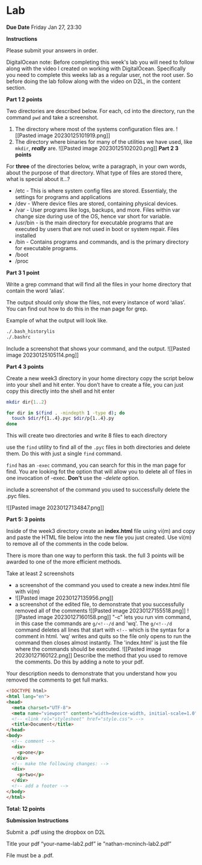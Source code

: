 # Lab

******************Due Date****************** Friday Jan 27, 23:30

************************Instructions************************

Please submit your answers in order.

DigitalOcean note: Before completing this week's lab you will need to follow along with the video I created on working with DigitalOcean. Specifically you need to complete this weeks lab as a regular user, not the root user. So before doing the lab follow along with the video on D2L, in the content section.

**Part 1 2 points**

Two directories are described below. For each, cd into the directory, run the command `pwd` and take a screenshot.

1. The directory where most of the systems configuration files are.
![[Pasted image 20230125101919.png]]
3. The directory where binaries for many of the utilities we have used, like `mkdir`, ***really*** are.
 ![[Pasted image 20230125102020.png]]
**Part 2 3 points**

For **three** of the directories below, write a paragraph, in your own words, about the purpose of that directory. What type of files are stored there, what is special about it…?

- /etc - This is where system config files are stored. Essentialy, the settings for programs  and applications
- /dev - Where device files are stored, containing physical devices.
- /var - User programs like logs, backups, and more. Files within var change size during use of the OS, hence var short for variable.
- /usr/bin - is the main directory for executable programs that are executed by users that are not used in boot or system repair. Files installed 
- /bin - Contains programs and commands, and is the primary directory for executable programs. 
- /boot
- /proc


**Part 3 1 point**

Write a grep command that will find all the files in your home directory that contain the word ‘alias’.

The output should only show the files, not every instance of word ‘alias’. You can find out how to do this in the man page for grep.

Example of what the output will look like.

```bash
./.bash_historylis
./.bashrc
```

Include a screenshot that shows your command, and the output.
![[Pasted image 20230125105114.png]]

**Part 4 3 points**

Create a new week3 directory in your home directory copy the script below into your shell and hit enter. You don’t have to create a file, you can just copy this directly into the shell and hit enter

```bash
mkdir dir{1..2}

for dir in $(find . -mindepth 1 -type d); do
  touch $dir/f{1..4}.pyc $dir/p{1..4}.py
done
```

This will create two directories and write 8 files to each directory

use the `find` utility to find all of the `.pyc` files in both directories and delete them. 
Do this with just a single `find` command. 

`find` has an `-exec` command, you can search for this in the man page for find. You are looking fot the option that will allow you to delete all of files in one invocation of -exec.
**Don't** use the *-delete* option.

include a screenshot of the command you used to successfully delete the .pyc files.

![[Pasted image 20230127134847.png]]

**Part 5: 3 points**

Inside of the week3 directory create an **index.html** file using vi(m) and copy and paste the HTML file below into the new file you just created. 
Use vi(m) to remove all of the comments in the code below.

There is more than one way to perform this task. the full 3 points will be awarded to one of the more efficient methods.

Take at least 2 screenshots

- a screenshot of the command you used to create a new index.html file with vi(m)
- ![[Pasted image 20230127135956.png]]
- a screenshot of the edited file, to demonstrate that you successfully removed all of the comments
 ![[Pasted image 20230127155518.png]]
![[Pasted image 20230127160158.png]]
"-c" lets you run vim command, in this case the commands are `g/<!--/d` and 'wq'. The `g/<!--/d` command deletes all lines that start with ``<!--`` which is the syntax for a comment in html. 'wq' writes and quits so the file only opens to run the command then closes almost instantly. The 'index.html' is just the file where the commands should be executed. 
![[Pasted image 20230127160122.png]]
Describe the method that you used to remove the comments. Do this by adding a note to your pdf.

Your description needs to demonstrate that you understand how you removed the comments to get full marks.


```html
<!DOCTYPE html>
<html lang="en">
<head>
  <meta charset="UTF-8">
  <meta name="viewport" content="width=device-width, initial-scale=1.0">
  <!-- <link rel="stylesheet" href="style.css"> -->
  <title>Document</title>
</head>
<body>
  <!-- comment -->
  <div>
    <p>one</p>
  </div>
  <!-- make the following changes: -->
  <div>
    <p>two</p>
  </div>
  <!-- add a footer -->
</body>
</html>
```

**Total: 12 points**

**********************************************Submission Instructions**********************************************

Submit a .pdf using the dropbox on D2L

Title your pdf “your-name-lab2.pdf” ie "nathan-mcninch-lab2.pdf”

File must be a .pdf.